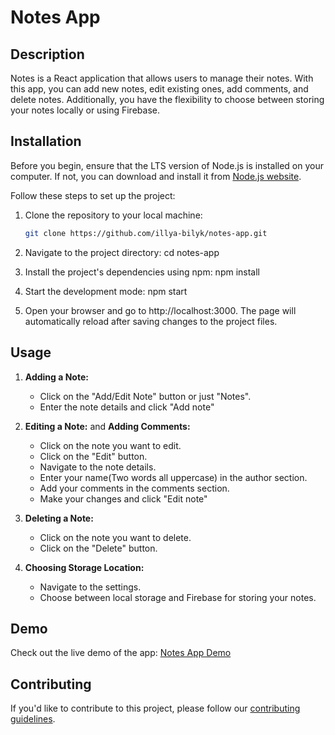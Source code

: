 # Notes App

## Description

Notes is a React application that allows users to manage their notes. With this
app, you can add new notes, edit existing ones, add comments, and delete notes.
Additionally, you have the flexibility to choose between storing your notes
locally or using Firebase.

## Installation

Before you begin, ensure that the LTS version of Node.js is installed on your
computer. If not, you can download and install it from
[Node.js website](https://nodejs.org/).

Follow these steps to set up the project:

1. Clone the repository to your local machine:

   ```bash
   git clone https://github.com/illya-bilyk/notes-app.git
   ```

2. Navigate to the project directory: cd notes-app
3. Install the project's dependencies using npm: npm install
4. Start the development mode: npm start
5. Open your browser and go to http://localhost:3000. The page will
   automatically reload after saving changes to the project files.

## Usage

1. **Adding a Note:**

   - Click on the "Add/Edit Note" button or just "Notes".
   - Enter the note details and click "Add note"

2. **Editing a Note:** and **Adding Comments:**

   - Click on the note you want to edit.
   - Click on the "Edit" button.
   - Navigate to the note details.
   - Enter your name(Two words all uppercase) in the author section.
   - Add your comments in the comments section.
   - Make your changes and click "Edit note"

3. **Deleting a Note:**

   - Click on the note you want to delete.
   - Click on the "Delete" button.

4. **Choosing Storage Location:**
   - Navigate to the settings.
   - Choose between local storage and Firebase for storing your notes.

## Demo

Check out the live demo of the app:
[Notes App Demo](https://illya-bilyk.github.io/notes-snotor/)

## Contributing

If you'd like to contribute to this project, please follow our
[contributing guidelines](https://github.com/illya-bilyk/).
